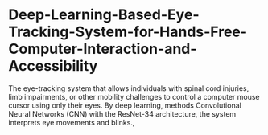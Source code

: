 # Deep-Learning-Based-Eye-Tracking-System-for-Hands-Free-Computer-Interaction-and-Accessibility
The eye-tracking system that allows individuals with spinal cord injuries, limb impairments, or other mobility challenges to control a computer mouse cursor using only their eyes. By deep learning, methods Convolutional Neural Networks (CNN) with the ResNet-34 architecture, the system interprets eye movements and blinks., 
